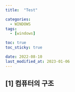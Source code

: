 ```yaml
---
title:  "Test" 

categories:
  - WINDOWS
tags:
  - [windows]

toc: true
toc_sticky: true

date: 2022-08-10
last_modified_at: 2023-01-06
---
```

[1] 컴퓨터의 구조 
----
